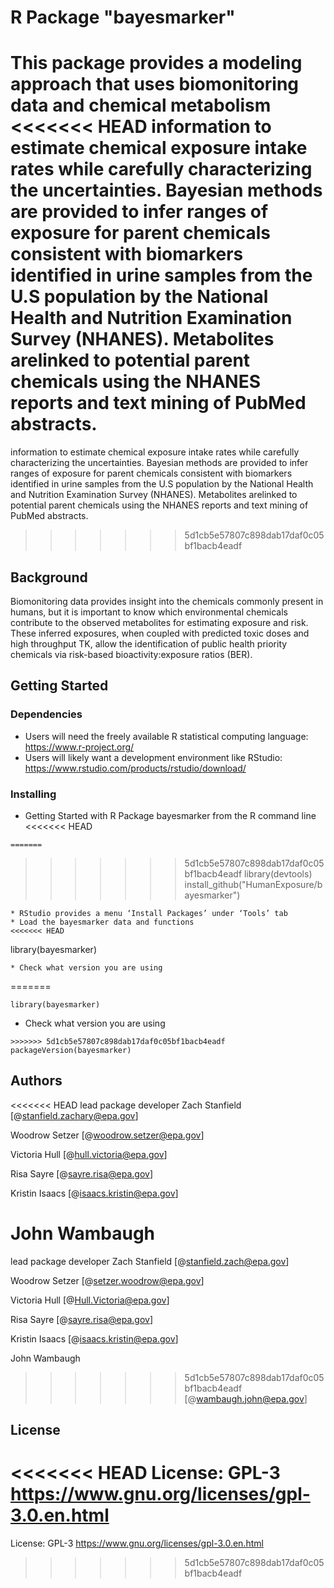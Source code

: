 # R Package "bayesmarker"

This package provides a modeling approach that uses biomonitoring data and chemical metabolism 
<<<<<<< HEAD
information to estimate chemical exposure intake rates while carefully characterizing the uncertainties. 
Bayesian methods are provided to infer ranges of exposure for parent chemicals consistent with 
biomarkers identified in urine samples from the U.S population by the National Health and 
Nutrition Examination Survey (NHANES). Metabolites arelinked to potential parent chemicals 
using the NHANES reports and text mining of PubMed abstracts.
=======
information to estimate chemical exposure intake rates while carefully characterizing the uncertainties.
Bayesian methods are provided to infer ranges of exposure for parent chemicals consistent with 
biomarkers identified in urine samples from the U.S population by the National Health and 
Nutrition Examination Survey (NHANES). Metabolites arelinked to potential parent chemicals 
using the NHANES reports and text mining of PubMed abstracts. 
>>>>>>> 5d1cb5e57807c898dab17daf0c05bf1bacb4eadf

## Background

Biomonitoring data provides insight into the chemicals commonly present in humans, but it is 
important to know which environmental chemicals contribute to the observed metabolites for 
estimating exposure and risk. These inferred exposures, when coupled with predicted toxic doses and high throughput TK, 
allow the identification of public health priority chemicals via risk-based bioactivity:exposure ratios (BER).


## Getting Started

### Dependencies

* Users will need the freely available R statistical computing language: <https://www.r-project.org/>
* Users will likely want a development environment like RStudio: <https://www.rstudio.com/products/rstudio/download/>

### Installing

* Getting Started with R Package bayesmarker from the R command line
<<<<<<< HEAD
``` 
=======
```
>>>>>>> 5d1cb5e57807c898dab17daf0c05bf1bacb4eadf
library(devtools)
install_github("HumanExposure/bayesmarker")
```
* RStudio provides a menu ‘Install Packages’ under ‘Tools’ tab
* Load the bayesmarker data and functions
<<<<<<< HEAD
``` 
library(bayesmarker)
```
* Check what version you are using
``` 
=======
```
library(bayesmarker)
```
* Check what version you are using 
```
>>>>>>> 5d1cb5e57807c898dab17daf0c05bf1bacb4eadf
packageVersion(bayesmarker)
```

## Authors

<<<<<<< HEAD
lead package developer Zach Stanfield 
[@stanfield.zachary@epa.gov]

Woodrow Setzer 
[@woodrow.setzer@epa.gov]

Victoria Hull 
[@hull.victoria@epa.gov]

Risa Sayre 
[@sayre.risa@epa.gov]

Kristin Isaacs 
[@isaacs.kristin@epa.gov]

John Wambaugh 
=======
lead package developer Zach Stanfield
[@stanfield.zach@epa.gov]

Woodrow Setzer
[@setzer.woodrow@epa.gov]

Victoria Hull
[@Hull.Victoria@epa.gov]

Risa Sayre
[@sayre.risa@epa.gov]

Kristin Isaacs
[@isaacs.kristin@epa.gov]

John Wambaugh
>>>>>>> 5d1cb5e57807c898dab17daf0c05bf1bacb4eadf
[@wambaugh.john@epa.gov]



## License

<<<<<<< HEAD
License: GPL-3 <https://www.gnu.org/licenses/gpl-3.0.en.html>
=======
License: GPL-3 <https://www.gnu.org/licenses/gpl-3.0.en.html>
>>>>>>> 5d1cb5e57807c898dab17daf0c05bf1bacb4eadf
